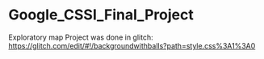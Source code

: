 # Google_CSSI_Final_Project
Exploratory map 
Project was done in glitch: https://glitch.com/edit/#!/backgroundwithballs?path=style.css%3A1%3A0 
